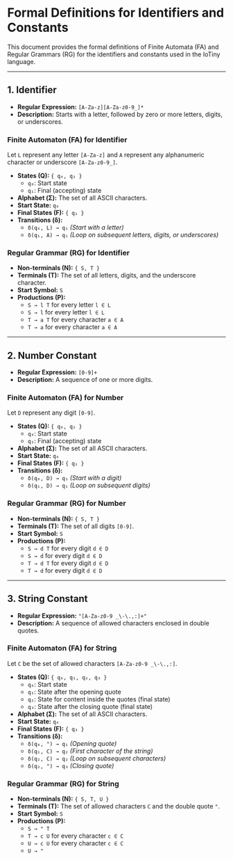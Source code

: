 # Formal Definitions for Identifiers and Constants

This document provides the formal definitions of Finite Automata (FA) and Regular Grammars (RG) for the identifiers and constants used in the IoTiny language.

---

## 1. Identifier

- **Regular Expression:** `[A-Za-z][A-Za-z0-9_]*`
- **Description:** Starts with a letter, followed by zero or more letters, digits, or underscores.

### Finite Automaton (FA) for Identifier

Let `L` represent any letter `[A-Za-z]` and `A` represent any alphanumeric character or underscore `[A-Za-z0-9_]`.

- **States (Q):** `{ q₀, q₁ }`
  - `q₀`: Start state
  - `q₁`: Final (accepting) state
- **Alphabet (Σ):** The set of all ASCII characters.
- **Start State:** `q₀`
- **Final States (F):** `{ q₁ }`
- **Transitions (δ):**
  - `δ(q₀, L) → q₁`  *(Start with a letter)*
  - `δ(q₁, A) → q₁`  *(Loop on subsequent letters, digits, or underscores)*

### Regular Grammar (RG) for Identifier

- **Non-terminals (N):** `{ S, T }`
- **Terminals (T):** The set of all letters, digits, and the underscore character.
- **Start Symbol:** `S`
- **Productions (P):**
  - `S → l T` for every letter `l ∈ L`
  - `S → l` for every letter `l ∈ L`
  - `T → a T` for every character `a ∈ A`
  - `T → a` for every character `a ∈ A`

---

## 2. Number Constant

- **Regular Expression:** `[0-9]+`
- **Description:** A sequence of one or more digits.

### Finite Automaton (FA) for Number

Let `D` represent any digit `[0-9]`.

- **States (Q):** `{ q₀, q₁ }`
  - `q₀`: Start state
  - `q₁`: Final (accepting) state
- **Alphabet (Σ):** The set of all ASCII characters.
- **Start State:** `q₀`
- **Final States (F):** `{ q₁ }`
- **Transitions (δ):**
  - `δ(q₀, D) → q₁`  *(Start with a digit)*
  - `δ(q₁, D) → q₁`  *(Loop on subsequent digits)*

### Regular Grammar (RG) for Number

- **Non-terminals (N):** `{ S, T }`
- **Terminals (T):** The set of all digits `[0-9]`.
- **Start Symbol:** `S`
- **Productions (P):**
  - `S → d T` for every digit `d ∈ D`
  - `S → d` for every digit `d ∈ D`
  - `T → d T` for every digit `d ∈ D`
  - `T → d` for every digit `d ∈ D`

---

## 3. String Constant

- **Regular Expression:** `"[A-Za-z0-9 _\-\.,:]+"`
- **Description:** A sequence of allowed characters enclosed in double quotes.

### Finite Automaton (FA) for String

Let `C` be the set of allowed characters `[A-Za-z0-9 _\-\.,:]`.

- **States (Q):** `{ q₀, q₁, q₂, q₃ }`
  - `q₀`: Start state
  - `q₁`: State after the opening quote
  - `q₂`: State for content inside the quotes (final state)
  - `q₃`: State after the closing quote (final state)
- **Alphabet (Σ):** The set of all ASCII characters.
- **Start State:** `q₀`
- **Final States (F):** `{ q₃ }`
- **Transitions (δ):**
  - `δ(q₀, ") → q₁`  *(Opening quote)*
  - `δ(q₁, C) → q₂`  *(First character of the string)*
  - `δ(q₂, C) → q₂`  *(Loop on subsequent characters)*
  - `δ(q₂, ") → q₃`  *(Closing quote)*

### Regular Grammar (RG) for String

- **Non-terminals (N):** `{ S, T, U }`
- **Terminals (T):** The set of allowed characters `C` and the double quote `"`.
- **Start Symbol:** `S`
- **Productions (P):**
  - `S → " T`
  - `T → c U` for every character `c ∈ C`
  - `U → c U` for every character `c ∈ C`
  - `U → "`
